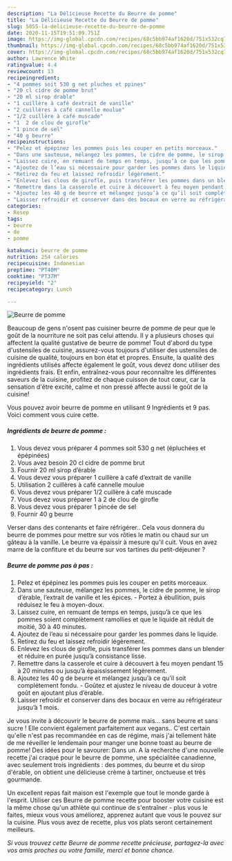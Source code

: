 ```yaml
---
description: "La Délicieuse Recette du Beurre de pomme"
title: "La Délicieuse Recette du Beurre de pomme"
slug: 5055-la-delicieuse-recette-du-beurre-de-pomme
date: 2020-11-15T19:51:09.751Z
image: https://img-global.cpcdn.com/recipes/68c5bb974af1620d/751x532cq70/beurre-de-pomme-photo-principale-de-la-recette.jpg
thumbnail: https://img-global.cpcdn.com/recipes/68c5bb974af1620d/751x532cq70/beurre-de-pomme-photo-principale-de-la-recette.jpg
cover: https://img-global.cpcdn.com/recipes/68c5bb974af1620d/751x532cq70/beurre-de-pomme-photo-principale-de-la-recette.jpg
author: Lawrence White
ratingvalue: 4.4
reviewcount: 13
recipeingredient:
- "4 pommes soit 530 g net pluches et ppines"
- "20 cl cidre de pomme brut"
- "20 ml sirop drable"
- "1 cuillère à café dextrait de vanille"
- "2 cuillères à café cannelle moulue"
- "1/2 cuillère à café muscade"
- "1  2 de clou de girofle"
- "1 pince de sel"
- "40 g beurre"
recipeinstructions:
- "Pelez et épépinez les pommes puis les couper en petits morceaux."
- "Dans une sauteuse, mélangez les pommes, le cidre de pomme, le sirop d’érable, l’extrait de vanille et les épices. Portez à ébullition, puis réduisez le feu à moyen-doux."
- "Laissez cuire, en remuant de temps en temps, jusqu’à ce que les pommes soient complètement ramollies et que le liquide ait réduit de moitié, 30 à 40 minutes."
- "Ajoutez de l’eau si nécessaire pour garder les pommes dans le liquide."
- "Retirez du feu et laissez refroidir légèrement."
- "Enlevez les clous de girofle, puis transférer les pommes dans un blender et réduire en purée jusqu’à consistance lisse."
- "Remettre dans la casserole et cuire à découvert à feu moyen pendant 15 à 20 minutes ou jusqu’à épaississement légèrement."
- "Ajoutez les 40 g de beurre et mélangez jusqu’à ce qu’il soit complétement fondu. Goûtez et ajustez le niveau de douceur à votre goût en ajoutant plus d’érable."
- "Laisser refroidir et conserver dans des bocaux en verre au réfrigérateur jusqu’à 1 mois."
categories:
- Resep
tags:
- beurre
- de
- pomme

katakunci: beurre de pomme 
nutrition: 254 calories
recipecuisine: Indonesian
preptime: "PT40M"
cooktime: "PT37M"
recipeyield: "2"
recipecategory: Lunch

---
```



![Beurre de pomme](https://img-global.cpcdn.com/recipes/68c5bb974af1620d/751x532cq70/beurre-de-pomme-photo-principale-de-la-recette.jpg)

Beaucoup de gens n'osent pas cuisiner beurre de pomme de peur que le goût de la nourriture ne soit pas celui attendu. Il y a plusieurs choses qui affectent la qualité gustative de beurre de pomme! Tout d'abord du type d'ustensiles de cuisine, assurez-vous toujours d'utiliser des ustensiles de cuisine de qualité, toujours en bon état et propres. Ensuite, la qualité des ingrédients utilisés affecte également le goût, vous devez donc utiliser des ingrédients frais. Et enfin, entraînez-vous pour reconnaître les différentes saveurs de la cuisine, profitez de chaque cuisson de tout cœur, car la sensation d'être excité, calme et non pressé affecte aussi le goût de la cuisine!

<!--inarticleads1-->

Vous pouvez avoir beurre de pomme en utilisant 9 Ingrédients et 9 pas. Voici comment vous cuire cette.

##### Ingrédients de beurre de pomme :

1. Vous devez vous préparer 4 pommes soit 530 g net (épluchées et épépinées)
1. Vous avez besoin 20 cl cidre de pomme brut
1. Fournir 20 ml sirop d’érable
1. Vous devez vous préparer 1 cuillère à café d’extrait de vanille
1. Utilisation 2 cuillères à café cannelle moulue
1. Vous devez vous préparer 1/2 cuillère à café muscade
1. Vous devez vous préparer 1 à 2 de clou de girofle
1. Vous devez vous préparer 1 pincée de sel
1. Fournir 40 g beurre


Verser dans des contenants et faire réfrigérer.. Cela vous donnera du beurre de pommes pour mettre sur vos rôties le matin ou chaud sur un gâteau à la vanille. Le beurre va épaissir à mesure qu&#39;il cuit. Vous en avez marre de la confiture et du beurre sur vos tartines du petit-déjeuner ? 

<!--inarticleads2-->

##### Beurre de pomme pas à pas :

1. Pelez et épépinez les pommes puis les couper en petits morceaux.
1. Dans une sauteuse, mélangez les pommes, le cidre de pomme, le sirop d’érable, l’extrait de vanille et les épices. - Portez à ébullition, puis réduisez le feu à moyen-doux.
1. Laissez cuire, en remuant de temps en temps, jusqu’à ce que les pommes soient complètement ramollies et que le liquide ait réduit de moitié, 30 à 40 minutes.
1. Ajoutez de l’eau si nécessaire pour garder les pommes dans le liquide.
1. Retirez du feu et laissez refroidir légèrement.
1. Enlevez les clous de girofle, puis transférer les pommes dans un blender et réduire en purée jusqu’à consistance lisse.
1. Remettre dans la casserole et cuire à découvert à feu moyen pendant 15 à 20 minutes ou jusqu’à épaississement légèrement.
1. Ajoutez les 40 g de beurre et mélangez jusqu’à ce qu’il soit complétement fondu. - Goûtez et ajustez le niveau de douceur à votre goût en ajoutant plus d’érable.
1. Laisser refroidir et conserver dans des bocaux en verre au réfrigérateur jusqu’à 1 mois.


Je vous invite à découvrir le beurre de pomme mais… sans beurre et sans sucre ! Elle convient également parfaitement aux vegans.. C&#39;est certain qu&#39;elle n&#39;est pas recommandée en cas de régime, mais j&#39;ai tellement hâte de me réveiller le lendemain pour manger une bonne toast au beurre de pomme! Des idées pour le savourer: Dans un. A la recherche d&#39;une nouvelle recette j&#39;ai craqué pour le beurre de pomme, une spécialitée canadienne, avec seulement trois ingrédients : des pommes, du beurre et du sirop d&#39;érable, on obtient une délicieuse crème à tartiner, onctueuse et très gourmande. 

<!--inarticleads1-->

<p>
Un excellent repas fait maison est l'exemple que tout le monde garde à l'esprit. Utiliser ces Beurre de pomme recette pour booster votre cuisine est la même chose qu'un athlète qui continue de s'entraîner - plus vous le faites, mieux vous vous améliorez, apprenez autant que vous le pouvez sur la cuisine. Plus vous avez de recette, plus vos plats seront certainement meilleurs.
</p>

<p>
<i>Si vous trouvez cette Beurre de pomme recette précieuse, partagez-la avec vos amis proches ou votre famille, merci et bonne chance.</i>
</p>
